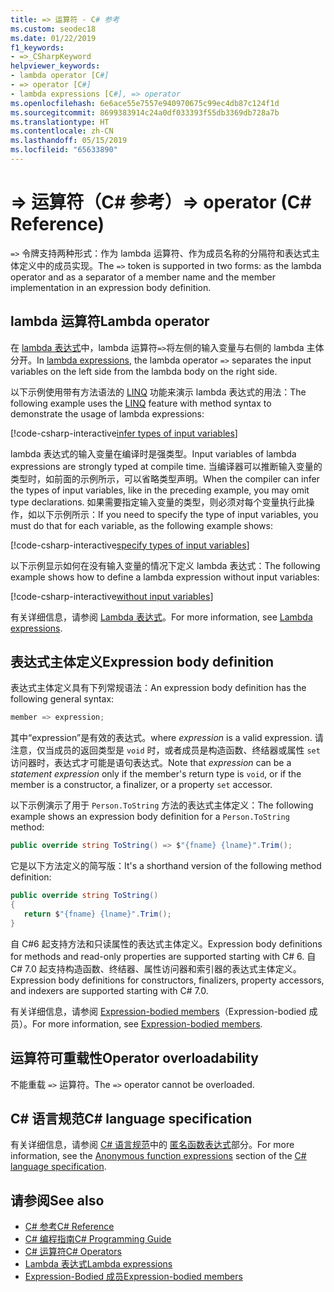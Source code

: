 ```yaml
---
title: => 运算符 - C# 参考
ms.custom: seodec18
ms.date: 01/22/2019
f1_keywords:
- =>_CSharpKeyword
helpviewer_keywords:
- lambda operator [C#]
- => operator [C#]
- lambda expressions [C#], => operator
ms.openlocfilehash: 6e6ace55e7557e940970675c99ec4db87c124f1d
ms.sourcegitcommit: 8699383914c24a0df033393f55db3369db728a7b
ms.translationtype: HT
ms.contentlocale: zh-CN
ms.lasthandoff: 05/15/2019
ms.locfileid: "65633890"
---
```

# <a name="-operator-c-reference"></a><span data-ttu-id="e46cf-102">=> 运算符（C# 参考）</span><span class="sxs-lookup"><span data-stu-id="e46cf-102">=> operator (C# Reference)</span></span>

<span data-ttu-id="e46cf-103">`=>` 令牌支持两种形式：作为 lambda 运算符、作为成员名称的分隔符和表达式主体定义中的成员实现。</span><span class="sxs-lookup"><span data-stu-id="e46cf-103">The `=>` token is supported in two forms: as the lambda operator and as a separator of a member name and the member implementation in an expression body definition.</span></span>

## <a name="lambda-operator"></a><span data-ttu-id="e46cf-104">lambda 运算符</span><span class="sxs-lookup"><span data-stu-id="e46cf-104">Lambda operator</span></span>

<span data-ttu-id="e46cf-105">在 [lambda 表达式](../../programming-guide/statements-expressions-operators/lambda-expressions.md)中，lambda 运算符`=>`将左侧的输入变量与右侧的 lambda 主体分开。</span><span class="sxs-lookup"><span data-stu-id="e46cf-105">In [lambda expressions](../../programming-guide/statements-expressions-operators/lambda-expressions.md), the lambda operator `=>` separates the input variables on the left side from the lambda body on the right side.</span></span>

<span data-ttu-id="e46cf-106">以下示例使用带有方法语法的 [LINQ](../../programming-guide/concepts/linq/index.md) 功能来演示 lambda 表达式的用法：</span><span class="sxs-lookup"><span data-stu-id="e46cf-106">The following example uses the [LINQ](../../programming-guide/concepts/linq/index.md) feature with method syntax to demonstrate the usage of lambda expressions:</span></span>

[!code-csharp-interactive[infer types of input variables](~/samples/snippets/csharp/language-reference/operators/LambdaOperatorExamples.cs#InferredTypes)]

<span data-ttu-id="e46cf-107">lambda 表达式的输入变量在编译时是强类型。</span><span class="sxs-lookup"><span data-stu-id="e46cf-107">Input variables of lambda expressions are strongly typed at compile time.</span></span> <span data-ttu-id="e46cf-108">当编译器可以推断输入变量的类型时，如前面的示例所示，可以省略类型声明。</span><span class="sxs-lookup"><span data-stu-id="e46cf-108">When the compiler can infer the types of input variables, like in the preceding example, you may omit type declarations.</span></span> <span data-ttu-id="e46cf-109">如果需要指定输入变量的类型，则必须对每个变量执行此操作，如以下示例所示：</span><span class="sxs-lookup"><span data-stu-id="e46cf-109">If you need to specify the type of input variables, you must do that for each variable, as the following example shows:</span></span>

[!code-csharp-interactive[specify types of input variables](~/samples/snippets/csharp/language-reference/operators/LambdaOperatorExamples.cs#ExplicitTypes)]

<span data-ttu-id="e46cf-110">以下示例显示如何在没有输入变量的情况下定义 lambda 表达式：</span><span class="sxs-lookup"><span data-stu-id="e46cf-110">The following example shows how to define a lambda expression without input variables:</span></span>

[!code-csharp-interactive[without input variables](~/samples/snippets/csharp/language-reference/operators/LambdaOperatorExamples.cs#WithoutInput)]

<span data-ttu-id="e46cf-111">有关详细信息，请参阅 [Lambda 表达式](../../programming-guide/statements-expressions-operators/lambda-expressions.md)。</span><span class="sxs-lookup"><span data-stu-id="e46cf-111">For more information, see [Lambda expressions](../../programming-guide/statements-expressions-operators/lambda-expressions.md).</span></span>

## <a name="expression-body-definition"></a><span data-ttu-id="e46cf-112">表达式主体定义</span><span class="sxs-lookup"><span data-stu-id="e46cf-112">Expression body definition</span></span>

<span data-ttu-id="e46cf-113">表达式主体定义具有下列常规语法：</span><span class="sxs-lookup"><span data-stu-id="e46cf-113">An expression body definition has the following general syntax:</span></span>

```csharp
member => expression;
```

<span data-ttu-id="e46cf-114">其中“expression”是有效的表达式。</span><span class="sxs-lookup"><span data-stu-id="e46cf-114">where *expression* is a valid expression.</span></span> <span data-ttu-id="e46cf-115">请注意，仅当成员的返回类型是 `void` 时，或者成员是构造函数、终结器或属性 `set` 访问器时，表达式才可能是语句表达式。</span><span class="sxs-lookup"><span data-stu-id="e46cf-115">Note that *expression* can be a *statement expression* only if the member's return type is `void`, or if the member is a constructor, a finalizer, or a property `set` accessor.</span></span>

<span data-ttu-id="e46cf-116">以下示例演示了用于 `Person.ToString` 方法的表达式主体定义：</span><span class="sxs-lookup"><span data-stu-id="e46cf-116">The following example shows an expression body definition for a `Person.ToString` method:</span></span>

```csharp
public override string ToString() => $"{fname} {lname}".Trim();
```

<span data-ttu-id="e46cf-117">它是以下方法定义的简写版：</span><span class="sxs-lookup"><span data-stu-id="e46cf-117">It's a shorthand version of the following method definition:</span></span>

```csharp
public override string ToString()
{
   return $"{fname} {lname}".Trim();
}
```

<span data-ttu-id="e46cf-118">自 C#6 起支持方法和只读属性的表达式主体定义。</span><span class="sxs-lookup"><span data-stu-id="e46cf-118">Expression body definitions for methods and read-only properties are supported starting with C# 6.</span></span> <span data-ttu-id="e46cf-119">自 C# 7.0 起支持构造函数、终结器、属性访问器和索引器的表达式主体定义。</span><span class="sxs-lookup"><span data-stu-id="e46cf-119">Expression body definitions for constructors, finalizers, property accessors, and indexers are supported starting with C# 7.0.</span></span>

<span data-ttu-id="e46cf-120">有关详细信息，请参阅 [Expression-bodied members](../../programming-guide/statements-expressions-operators/expression-bodied-members.md)（Expression-bodied 成员）。</span><span class="sxs-lookup"><span data-stu-id="e46cf-120">For more information, see [Expression-bodied members](../../programming-guide/statements-expressions-operators/expression-bodied-members.md).</span></span>

## <a name="operator-overloadability"></a><span data-ttu-id="e46cf-121">运算符可重载性</span><span class="sxs-lookup"><span data-stu-id="e46cf-121">Operator overloadability</span></span>

<span data-ttu-id="e46cf-122">不能重载 `=>` 运算符。</span><span class="sxs-lookup"><span data-stu-id="e46cf-122">The `=>` operator cannot be overloaded.</span></span>

## <a name="c-language-specification"></a><span data-ttu-id="e46cf-123">C# 语言规范</span><span class="sxs-lookup"><span data-stu-id="e46cf-123">C# language specification</span></span>

<span data-ttu-id="e46cf-124">有关详细信息，请参阅 [C# 语言规范](../language-specification/index.md)中的 [匿名函数表达式](~/_csharplang/spec/expressions.md#anonymous-function-expressions)部分。</span><span class="sxs-lookup"><span data-stu-id="e46cf-124">For more information, see the [Anonymous function expressions](~/_csharplang/spec/expressions.md#anonymous-function-expressions) section of the [C# language specification](../language-specification/index.md).</span></span>

## <a name="see-also"></a><span data-ttu-id="e46cf-125">请参阅</span><span class="sxs-lookup"><span data-stu-id="e46cf-125">See also</span></span>

- [<span data-ttu-id="e46cf-126">C# 参考</span><span class="sxs-lookup"><span data-stu-id="e46cf-126">C# Reference</span></span>](../index.md)
- [<span data-ttu-id="e46cf-127">C# 编程指南</span><span class="sxs-lookup"><span data-stu-id="e46cf-127">C# Programming Guide</span></span>](../../programming-guide/index.md)
- [<span data-ttu-id="e46cf-128">C# 运算符</span><span class="sxs-lookup"><span data-stu-id="e46cf-128">C# Operators</span></span>](index.md)
- [<span data-ttu-id="e46cf-129">Lambda 表达式</span><span class="sxs-lookup"><span data-stu-id="e46cf-129">Lambda expressions</span></span>](../../programming-guide/statements-expressions-operators/lambda-expressions.md)
- [<span data-ttu-id="e46cf-130">Expression-Bodied 成员</span><span class="sxs-lookup"><span data-stu-id="e46cf-130">Expression-bodied members</span></span>](../../programming-guide/statements-expressions-operators/expression-bodied-members.md)

